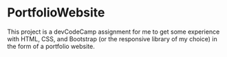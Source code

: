 # PortfolioWebsite

This project is a devCodeCamp assignment for me to get some experience with HTML, CSS, and Bootstrap (or the responsive library of my choice) in the form of a portfolio website.